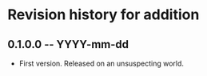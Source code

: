 # Revision history for addition

## 0.1.0.0 -- YYYY-mm-dd

* First version. Released on an unsuspecting world.
